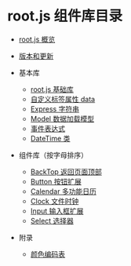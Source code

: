 # root.js 组件库目录

* [root.js 概览](/root.js/overview.md)
* [版本和更新](/root.js/version.md)

* 基本库    
    + [root.js 基础库](/root.js/root.md)
    + [自定义标签属性 data](/root.js/data.md)
    + [Express 字符串](/root.js/express.md)
    + [Model 数据加载模型](/root.js/model.md)
    + [事件表达式](/root.js/event.md)
    + [DateTime 类](/root.js/datetime.md)

* 组件库（按字母排序）
    + [BackTop 返回页面顶部](/root.js/backtop.md)
    + [Button 按钮扩展](root.js/button.md)
    + [Calendar 多功能日历](/root.js/calendar.md)
    + [Clock 文件时钟](/root.js/clock.md)
    + [Input 输入框扩展](root.js/input.md)
    + [Select 选择器](/root.js/select.md)

* 附录
    + [颜色编码表](/root.js/colors.md)